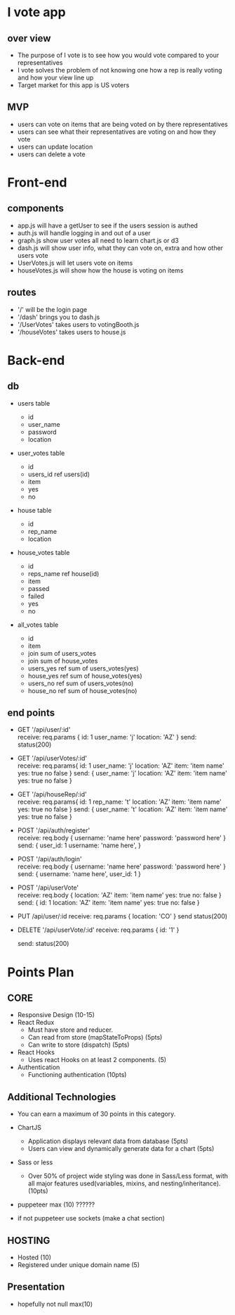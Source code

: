 # I vote app #

  ## over view
  - The purpose of I vote is to see how you would vote compared to your representatives
  - I vote solves the problem of not knowing one how a rep is really voting and how your view line up
  - Target market for this app is US voters 

  ## MVP
  - users can vote on items that are being voted on by there representatives
  - users can see what their representatives are voting on and how they vote
  - users can update location
  - users can delete a vote 
  

# Front-end
  ## components 
  - app.js will have a getUser to see if the users session is authed
  - auth.js will handle logging in and out of a user
  - graph.js show user votes all need to learn chart.js or d3
  - dash.js will show user info, what they can vote on, extra and how other users vote
  - UserVotes.js will let users vote on items 
  - houseVotes.js will show how the house is voting on items  

  ## routes 
  - '/' will be the login page
  - '/dash' brings you to dash.js
  - '/UserVotes' takes users to votingBooth.js
  - '/houseVotes' takes users to house.js

# Back-end
  ## db

  - users table
    - id
    - user_name
    - password
    - location

  - user_votes table 
    - id 
    - users_id ref users(id)
    - item
    - yes
    - no

  - house table
    - id
    - rep_name
    - location

  - house_votes table
    - id
    - reps_name ref house(id)
    - item
    - passed
    - failed
    - yes
    - no

  - all_votes table 
    - id
    - item
    - join sum of users_votes
    - join sum of house_votes 
    - users_yes ref sum of users_votes(yes)
    - house_yes ref sum of house_votes(yes)
    - users_no ref sum of users_votes(no)
    - house_no ref sum of house_votes(no)

  

  ## end points 

  - GET '/api/user/:id'  
    receive: req.params {
              id: 1
              user_name: 'j'
              location: 'AZ'
              } 
    send: status(200)

  - GET '/api/userVotes/:id'  
    receive: req.params{
              id: 1
              user_name: 'j'
              location: 'AZ'
              item: 'item name'
              yes: true
              no false
    }
       send: {
              user_name: 'j'
              location: 'AZ'
              item: 'item name'
              yes: true
              no false
        }

  - GET '/api/houseRep/:id'  
        receive: req.params{
              id: 1
              rep_name: 't'
              location: 'AZ'
              item: 'item name'
              yes: true
              no false
    }
       send: {
              user_name: 't'
              location: 'AZ'
              item: 'item name'
              yes: true
              no false
        }


  - POST '/api/auth/register'  
    receive: req.body {
              username: 'name here' 
              password: 'password here'
              } 
    send: {
      user_id: 1
      username: 'name here',
    }

  - POST '/api/auth/login'  
    receive: req.body {
              username: 'name here' 
              password: 'password here'
              } 
    send: {
      username: 'name here',
      user_id: 1
    }

  - POST '/api/userVote'  
    receive: req.body {
              location: 'AZ'
              item: 'item name'
              yes: true 
              no: false
              } 
      send: {
              id: 1
              location: 'AZ'
              item: 'item name'
              yes: true 
              no: false
      }

  - PUT /api/user/:id
    receive: req.params {
      location: 'CO'
    }
    send status(200)

  - DELETE '/api/userVote/:id'
      receive: req.params {
      id: '1'
    }

    send: status(200)

    
# Points Plan 

## CORE
  - Responsive Design (10-15)
  - React Redux 
    - Must have store and reducer. 
    - Can read from store (mapStateToProps) (5pts)
    - Can write to store (dispatch) (5pts)
  - React Hooks
    - Uses react Hooks on at least 2 components. (5)
  - Authentication
    - Functioning authentication (10pts)

## Additional Technologies
  - You can earn a maximum of 30 points in this category.

  - ChartJS
    - Application displays  relevant data from database (5pts)
    - Users can view and dynamically generate data for a chart (5pts)
  - Sass or less 
    - Over 50% of project wide styling was done in Sass/Less format, with all major features used(variables, mixins, and nesting/inheritance). (10pts)
  - puppeteer max (10) ??????
  - if not puppeteer use sockets (make a chat section)

  ## HOSTING
  - Hosted (10)
  - Registered under unique domain name (5)  


## Presentation
 - hopefully not null max(10)





  